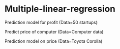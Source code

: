 # Multiple-linear-regression

Prediction model for profit (Data=50 startups)

Predict price of computer (Data=Computer data)

Prediction model on price (Data=Toyota Corolla)
